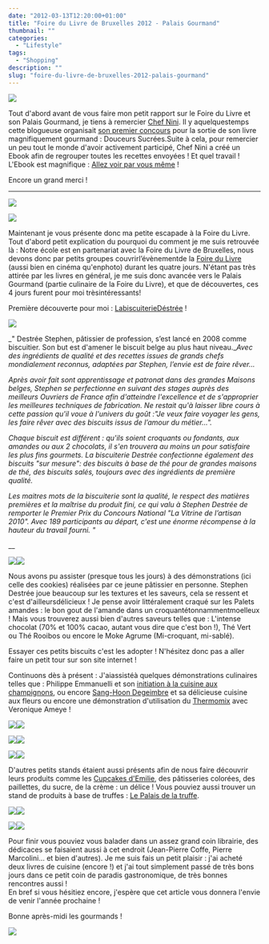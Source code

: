 ```yaml
---
date: "2012-03-13T12:20:00+01:00"
title: "Foire du Livre de Bruxelles 2012 - Palais Gourmand"
thumbnail: ""
categories:
  - "Lifestyle"
tags:
  - "Shopping"
description: ""
slug: "foire-du-livre-de-bruxelles-2012-palais-gourmand"
---
```


[![](http://2.bp.blogspot.com/-OgeecPjU8BI/T18f8erM3xI/AAAAAAAAB2w/n2d7yizWs5E/s640/ebook-concours.png)](http://2.bp.blogspot.com/-OgeecPjU8BI/T18f8erM3xI/AAAAAAAAB2w/n2d7yizWs5E/s1600/ebook-concours.png)

Tout d'abord avant de vous faire mon petit rapport sur le Foire du Livre et son Palais Gourmand, je tiens à remercier [Chef Nini](http://www.chefnini.com/). Il y aquelquestemps cette blogueuse organisait [son premier concours](http://www.chefnini.com/concours-chefnini-douceurs-sucrees/) pour la sortie de son livre magnifiquement gourmand : Douceurs Sucrées.Suite à cela, pour remercier un peu tout le monde d'avoir activement participé, Chef Nini a créé un Ebook afin de regrouper toutes les recettes envoyées ! Et quel travail ! L'Ebook est magnifique : [Allez voir par vous même](http://www.calameo.com/read/00123180270fd6d9ca12f) !  

Encore un grand merci !  

__________

[![](http://1.bp.blogspot.com/-doiUN_eUrxs/T18r94-6lQI/AAAAAAAAB4w/oPVNOwp1cYI/s640/FLB_Logo_hori_quadri-2011-11.jpg)](http://www.flb.be/)

[![](http://3.bp.blogspot.com/-ww0NaecwfnU/T18hQfjvD5I/AAAAAAAAB24/brhapDaj0oI/s400/20120302_FDL_Vendredi_Aprem__0133.jpg)](http://3.bp.blogspot.com/-ww0NaecwfnU/T18hQfjvD5I/AAAAAAAAB24/brhapDaj0oI/s1600/20120302_FDL_Vendredi_Aprem__0133.jpg)

Maintenant je vous présente donc ma petite escapade à la Foire du Livre. Tout d'abord petit explication du pourquoi du comment je me suis retrouvée là : Notre école est en partenariat avec la Foire du Livre de Bruxelles, nous devons donc par petits groupes couvrirl’évènementde la [Foire du Livre](http://www.flb.be/) (aussi bien en cinéma qu'enphoto) durant les quatre jours. N'étant pas très attirée par les livres en général, je me suis donc avancée vers le Palais Gourmand (partie culinaire de la Foire du Livre), et que de découvertes, ces 4 jours furent pour moi trèsintéressants!

Première découverte pour moi : [LabiscuiterieDéstrée](http://www.biscuiteriedestree.be/) !

[![](http://1.bp.blogspot.com/-Rs4LzJpXAxk/T18hvUT9llI/AAAAAAAAB3I/HodfsUSCa1Q/s400/20120303_FDL_Stephen_Destr%C3%A9e_03.jpg)](http://1.bp.blogspot.com/-Rs4LzJpXAxk/T18hvUT9llI/AAAAAAAAB3I/HodfsUSCa1Q/s1600/20120303_FDL_Stephen_Destr%C3%A9e_03.jpg)

_" Destrée Stephen, pâtissier de profession, s’est lancé en 2008 comme biscuitier. Son but est d'amener le biscuit belge au plus haut niveau.__Avec des ingrédients de qualité et des recettes issues de grands chefs mondialement reconnus, adaptées par Stephen, l’envie est de faire rêver..._

_Après avoir fait sont apprentissage et patronat dans des grandes Maisons belges, Stephen se perfectionne en suivant des stages auprès des meilleurs Ouvriers de France afin d'atteindre l'excellence et de s'approprier les meilleures techniques de fabrication. Ne restait qu'à laisser libre cours à cette passion qu'il voue à l'univers du goût :<cite>"Je veux faire voyager les gens, les faire rêver avec des biscuits issus de l’amour du métier..."</cite>._

_Chaque biscuit est différent : qu'ils soient croquants ou fondants, aux amandes ou aux 2 chocolats, il s'en trouvera au moins un pour satisfaire les plus fins gourmets. La biscuiterie Destrée confectionne également des biscuits "sur mesure": des biscuits à base de thé pour de grandes maisons de thé, des biscuits salés, toujours avec des ingrédients de première qualité._

_Les maitres mots de la biscuiterie sont la qualité, le respect des matières premières et la maîtrise du produit fini, ce qui valu à Stephen Destrée de remporter le Premier Prix du Concours National "La Vitrine de l’artisan 2010". Avec 189 participants au départ, c'est une énorme récompense à la hauteur du travail fourni. "_

 __ 

[![](http://3.bp.blogspot.com/-p-6uyUXSz1U/T18iWFD3rUI/AAAAAAAAB3Q/XMKBQ94T_tg/s320/20120303_FDL_Samedi_Matin_0213.jpg)](http://3.bp.blogspot.com/-p-6uyUXSz1U/T18iWFD3rUI/AAAAAAAAB3Q/XMKBQ94T_tg/s1600/20120303_FDL_Samedi_Matin_0213.jpg)[![](http://4.bp.blogspot.com/-yZeLiaaeBTI/T18iXIjNAUI/AAAAAAAAB3Y/0UqSqXed0wA/s320/20120303_FDL_Samedi_Matin_0226.jpg)](http://4.bp.blogspot.com/-yZeLiaaeBTI/T18iXIjNAUI/AAAAAAAAB3Y/0UqSqXed0wA/s1600/20120303_FDL_Samedi_Matin_0226.jpg)

Nous avons pu assister (presque tous les jours) à des démonstrations (ici celle des cookies) réalisées par ce jeune pâtissier en personne. Stephen Destrée joue beaucoup sur les textures et les saveurs, cela se ressent et c'est d'ailleursdélicieux ! Je pense avoir littéralement craqué sur les Palets amandes : le bon gout de l'amande dans un croquantétonnammentmoelleux ! Mais vous trouverez aussi bien d'autres saveurs telles que : L'intense chocolat (70% et 100% cacao, autant vous dire que c'est bon !), Thé Vert ou Thé Rooibos ou encore le Moke Agrume (Mi-croquant, mi-sablé).  

Essayer ces petits biscuits c'est les adopter ! N'hésitez donc pas a aller faire un petit tour sur son site internet !

Continuons dès à présent : J'aiassistéà quelques démonstrations culinaires telles que : Philippe Emmanuelli et son [initiation à la cuisine aux champignons](http://www.marabout.com/livre-une-initiation-a-la-cuisine-du-champignon-philippe-emanuelli-400640.html), ou encore [Sang-Hoon Degeimbre](http://www.airdutemps.be/) et sa délicieuse cuisine aux fleurs ou encore une démonstration d'utilisation du [Thermomix](http://monthermomix.be/) avec Veronique Ameye !  

[![](http://2.bp.blogspot.com/-rVk13nAxtjc/T18ltpu0AEI/AAAAAAAAB3g/UpknitY_Oic/s320/20120302_FDL_Vendredi_Aprem__0155.jpg)](http://2.bp.blogspot.com/-rVk13nAxtjc/T18ltpu0AEI/AAAAAAAAB3g/UpknitY_Oic/s1600/20120302_FDL_Vendredi_Aprem__0155.jpg)[![](http://4.bp.blogspot.com/-kIZ20tnPuZc/T18luPHAFbI/AAAAAAAAB3o/TZLrF3ioNO8/s320/20120302_FDL_Vendredi_Aprem__0157.jpg)](http://4.bp.blogspot.com/-kIZ20tnPuZc/T18luPHAFbI/AAAAAAAAB3o/TZLrF3ioNO8/s1600/20120302_FDL_Vendredi_Aprem__0157.jpg)

[![](http://1.bp.blogspot.com/-3_fEhgjtJ6c/T18lvEeK0SI/AAAAAAAAB3w/wEGnrepOCQM/s320/20120303_FDL_Samedi_Matin_0283.jpg)](http://1.bp.blogspot.com/-3_fEhgjtJ6c/T18lvEeK0SI/AAAAAAAAB3w/wEGnrepOCQM/s1600/20120303_FDL_Samedi_Matin_0283.jpg)[![](http://4.bp.blogspot.com/-yjOOl_B9jQQ/T18lwZBju0I/AAAAAAAAB34/dHeyhU98hQ0/s320/20120303_FDL_Samedi_Matin_0323.jpg)](http://4.bp.blogspot.com/-yjOOl_B9jQQ/T18lwZBju0I/AAAAAAAAB34/dHeyhU98hQ0/s1600/20120303_FDL_Samedi_Matin_0323.jpg)

[![](http://1.bp.blogspot.com/-_t-dpReREM4/T18lyuq0QXI/AAAAAAAAB4A/yoHb1sTAdF8/s320/20120305_FDL_Lundi_Matin_0394.jpg)](http://1.bp.blogspot.com/-_t-dpReREM4/T18lyuq0QXI/AAAAAAAAB4A/yoHb1sTAdF8/s1600/20120305_FDL_Lundi_Matin_0394.jpg)[![](http://1.bp.blogspot.com/-tHHyYjURSnc/T18lz8GaBrI/AAAAAAAAB4I/fVePFnLRAJQ/s320/20120305_FDL_Lundi_Matin_0407.jpg)](http://1.bp.blogspot.com/-tHHyYjURSnc/T18lz8GaBrI/AAAAAAAAB4I/fVePFnLRAJQ/s1600/20120305_FDL_Lundi_Matin_0407.jpg)

D'autres petits stands étaient aussi présents afin de nous faire découvrir leurs produits comme les [Cupcakes d'Emilie](http://www.lescupcakesdemilie.be/), des pâtisseries colorées, des paillettes, du sucre, de la crème : un délice ! Vous pouviez aussi trouver un stand de produits à base de truffes : [Le Palais de la truffe](http://eurotartufi.com/).

[![](http://3.bp.blogspot.com/-aNys-7tnjXE/T18pPOVCiOI/AAAAAAAAB4Q/_GzS5IKcVPo/s320/20120229_FDL_Vernissage_0022.jpg)](http://www.lescupcakesdemilie.be/)[![](http://3.bp.blogspot.com/-EVZ-HZOisok/T18pRi8ISSI/AAAAAAAAB4g/OIzTCY9_cXA/s320/20120305_FDL_Lundi_Matin_0368.jpg)](http://www.lescupcakesdemilie.be/)

[![](http://3.bp.blogspot.com/-wslZTQLhcd4/T18pQQNLwCI/AAAAAAAAB4Y/iCKdLP_L0ZE/s320/20120305_FDL_Lundi_Matin_0348.jpg)](http://eurotartufi.com/)[![](http://3.bp.blogspot.com/-KVUvmu9g4e0/T18pS2x-CtI/AAAAAAAAB4o/uvN1txWHAzY/s320/20120305_FDL_Lundi_Matin_0374.jpg)](http://eurotartufi.com/)

Pour finir vous pouviez vous balader dans un assez grand coin librairie, des dédicaces se faisaient aussi à cet endroit (Jean-Pierre Coffe, Pierre Marcolini... et bien d'autres). Je me suis fais un petit plaisir : j'ai acheté deux livres de cuisine (encore !) et j'ai tout simplement passé de très bons jours dans ce petit coin de paradis gastronomique, de très bonnes rencontres aussi !  
En bref si vous hésitiez encore, j'espère que cet article vous donnera l'envie de venir l'année prochaine !  

Bonne après-midi les gourmands !  

[![](http://4.bp.blogspot.com/-2bLosyMFac4/TxhFg0sR2dI/AAAAAAAABec/Mzg1OnlXUmM/s1600/Signature+copie.jpg)](http://4.bp.blogspot.com/-2bLosyMFac4/TxhFg0sR2dI/AAAAAAAABec/Mzg1OnlXUmM/s1600/Signature+copie.jpg)
